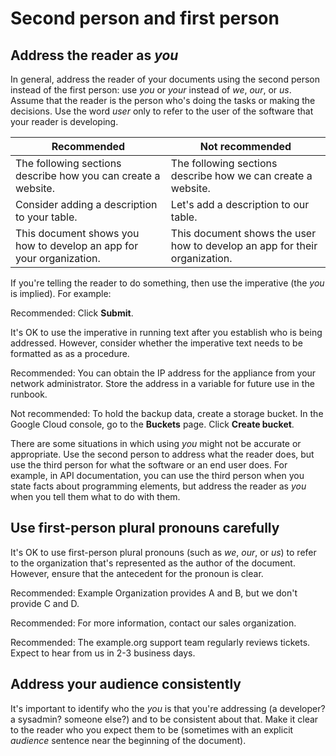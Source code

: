 # Second person and first person  



## Address the reader as *you*

In general, address the reader of your documents
using the second person instead of the first person: use *you* or *your*
instead of *we*, *our*, or *us*.
Assume that the reader is the person who's doing the
tasks or making the decisions. Use the word *user* only to refer to the user
of the software that your reader is developing.

| Recommended | Not recommended |
| --- | --- |
| The following sections describe how you can create a website. | The following sections describe how we can create a website. |
| Consider adding a description to your table. | Let's add a description to our table. |
| This document shows you how to develop an app for your organization. | This document shows the user how to develop an app for their organization. |

If you're telling the reader to do something, then use the imperative (the *you* is
implied). For example:

Recommended: Click **Submit**.

It's OK to use the imperative in running text after you establish who is being addressed.
However, consider whether the imperative text needs to be formatted as as a procedure.

Recommended: You can obtain the IP address
for the appliance from your network administrator. Store the address in a variable for future
use in the runbook.

Not recommended: To hold the backup data,
create a storage bucket. In the Google Cloud console, go to the **Buckets** page. Click
**Create bucket**.

There are some situations in which using *you* might not be accurate or
appropriate. Use the second person to address what the reader does, but use the
third person for what the software or an end user does. For example, in API
documentation, you can use the third person when you state facts about programming
elements, but address the reader as *you* when you tell them what to do with
them.

## Use first-person plural pronouns carefully

It's OK to use first-person plural pronouns (such as *we*, *our*, or *us*)
to refer to the organization that's represented as the author of the document. However, ensure
that the antecedent for the pronoun is clear.

Recommended: Example Organization provides
A and B, but we don't provide C and D.

Recommended: For more information, contact
our sales organization.

Recommended: The example.org support team
regularly reviews tickets. Expect to hear from us in 2-3 business days.

## Address your audience consistently

It's important to identify who the *you* is that you're addressing
(a developer? a sysadmin? someone else?) and to be consistent
about that. Make it clear to the reader who you expect them to be (sometimes
with an explicit *audience* sentence near the beginning of the document).
